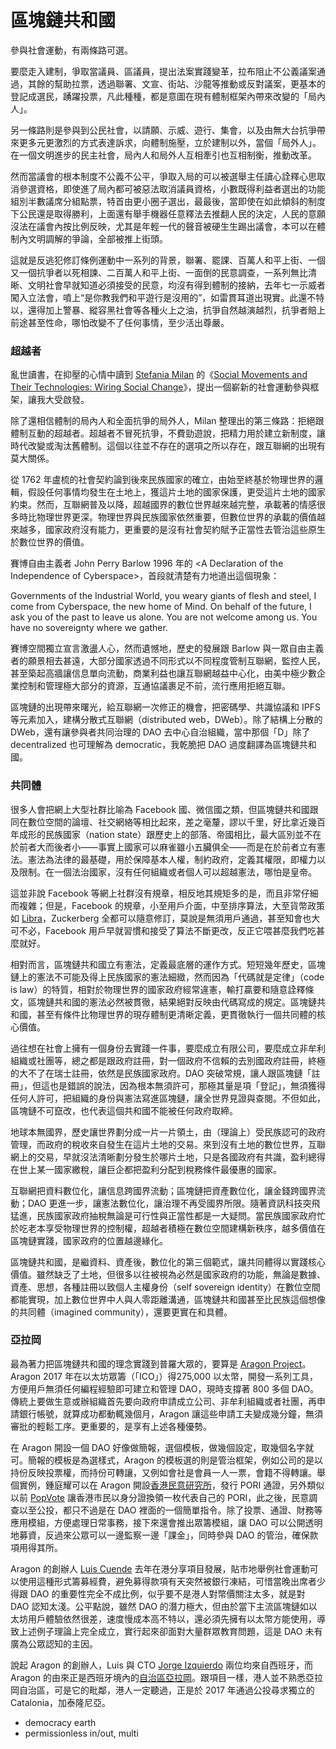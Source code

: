 # 區塊鏈共和國

參與社會運動，有兩條路可選。

要麼走入建制，爭取當議員、區議員，提出法案實踐變革，拉布阻止不公義議案通過，其餘的幫助拉票，透過聯署、文宣、街站、沙龍等推動或反對議案，更基本的登記成選民，踴躍投票，凡此種種，都是意圖在現有體制框架內帶來改變的「局內人」。

另一條路則是參與到公民社會，以請願、示威、遊行、集會，以及由無大台抗爭帶來更多元更激烈的方式表達訴求，向體制施壓，立於建制以外，當個「局外人」。在一個文明進步的民主社會，局內人和局外人互相牽引也互相制衡，推動改革。

然而當議會的根本制度不公義不公平，爭取入局的可以被選舉主任讀心詮釋心思取消參選資格，即使進了局內都可被惡法取消議員資格，小數既得利益者選出的功能組別半數議席分組點票，特首由更小圈子選出，最最後，當即使在如此傾斜的制度下公民還是取得勝利，上面還有舉手機器任意釋法去推翻人民的決定，人民的意願沒法在議會內按比例反映，尤其是年輕一代的聲音被硬生生踢出議會，本可以在體制內文明調解的爭論，全部被推上街頭。

這就是反逃犯修訂條例運動中一系列的背景，聯署、罷課、百萬人和平上街、一個又一個抗爭者以死相諫、二百萬人和平上街、一面倒的民意調查，一系列無比清晰、文明社會早就知道必須接受的民意，均沒有得到體制的接納，去年七一示威者闖入立法會，噴上“是你教我們和平遊行是沒用的”，如雷貫耳道出現實。此還不特以，還得加上警暴、縱容黑社會等各種火上之油，抗爭自然越演越烈，抗爭者賠上前途甚至性命，哪怕改變不了任何事情，至少活出尊嚴。

### 超越者

亂世讀書，在抑壓的心情中讀到 [Stefania Milan](https://stefaniamilan.net/about-me) 的《[Social Movements and Their Technologies: Wiring Social Change](https://www.palgrave.com/gp/book/9780230309180)》，提出一個嶄新的社會運動參與框架，讓我大受啟發。

除了還相信體制的局內人和全面抗爭的局外人，Milan 整理出的第三條路：拒絕跟體制互動的超越者。超越者不冒死抗爭，不費勁遊說，把精力用於建立新制度，讓時代改變或淘汰舊體制。這個以往並不存在的選項之所以存在，跟互聯網的出現有莫大關係。

從 1762 年盧梳的社會契約論到後來民族國家的確立，由始至終基於物理世界的邏輯，假設任何事情均發生在土地上，獲這片土地的國家保護，更受這片土地的國家約束。然而，互聯網普及以降，超越國界的數位世界越來越完整，承載著的情感很多時比物理世界更深。物理世界與民族國家依然重要，但數位世界的承載的價值越來越多，國家政府沒有能力，更重要的是沒有社會契約賦予正當性去管治這些原生於數位世界的價值。

賽博自由主義者 John Perry Barlow 1996 年的 &lt;A Declaration of the Independence of Cyberspace&gt;，首段就清楚有力地道出這個現象：

Governments of the Industrial World, you weary giants of flesh and steel, I come from Cyberspace, the new home of Mind. On behalf of the future, I ask you of the past to leave us alone. You are not welcome among us. You have no sovereignty where we gather.

賽博空間獨立宣言激盪人心，然而遺憾地，歷史的發展跟 Barlow 與一眾自由主義者的願景相去甚遠，大部分國家透過不同形式以不同程度管制互聯網，監控人民，甚至築起高牆讓信息單向流動，商業利益也讓互聯網越益中心化，由美中極少數企業控制和管理極大部分的資源，互通協議裹足不前，流行應用拒絕互聯。

區塊鏈的出現帶來曙光，給互聯網一次修正的機會，把密碼學、共識協議和 IPFS 等元素加入，建構分散式互聯網（distributed web，DWeb）。除了結構上分散的 DWeb，還有讓參與者共同治理的 DAO 去中心自治組織，當中那個「D」除了 decentralized 也可理解為 democratic，我乾脆把 DAO 過度翻譯為區塊鏈共和國。

### 共同體

很多人會把網上大型社群比喻為 Facebook 國、微信國之類，但區塊鏈共和國跟同在數位空間的論壇、社交網絡等相比起來，差之毫釐，謬以千里，好比拿近幾百年成形的民族國家（nation state）跟歷史上的部落、帝國相比，最大區別並不在於前者大而後者小——事實上國家可以麻雀雖小五臟俱全——而是在於前者立有憲法。憲法為法律的最基礎，用於保障基本人權，制約政府，定義其權限，即權力以及限制。在一個法治國家，沒有任何組織或者個人可以超越憲法，哪怕是皇帝。

這並非說 Facebook 等網上社群沒有規章，相反地其規矩多的是，而且非常仔細而複雜；但是，Facebook 的規章，小至用戶介面，中至排序算法，大至貨幣政策如 [Libra](https://libra.org/en-US/)，Zuckerberg 全都可以隨意修訂，莫說是無須用戶通過，甚至知會也大可不必，Facebook 用戶早就習慣和接受了算法不斷更改，反正它喂甚麼我們吃甚麼就好。

相對而言，區塊鏈共和國立有憲法，定義最底層的運作方式。短短幾年歷史，區塊鏈上的憲法不可能及得上民族國家的憲法細緻，然而因為「代碼就是定律」（code is law）的特質，相對於物理世界的國家政府經常違憲，輸打贏要和隨意詮釋條文，區塊鏈共和國的憲法必然被貫徹，結果絕對反映由代碼寫成的規定。區塊鏈共和國，甚至有條件比物理世界的現存體制更清晰定義，更貫徹執行一個共同體的核心價值。

過往想在社會上擁有一個身份去實踐一件事，要麼成立有限公司，要麼成立非牟利組織或社團等，總之都是跟政府註冊，對一個政府不信賴的去別國政府註冊，終極的大不了在瑞士註冊，依然是民族國家政府。DAO 突破常規，讓人跟區塊鏈「註冊」，但這也是錯誤的說法，因為根本無須許可，那極其量是項「登記」，無須獲得任何人許可，把組織的身份與憲法寫進區塊鏈，讓全世界見證與查閱。不但如此，區塊鏈不可竄改，也代表這個共和國不能被任何政府取締。

地球本無國界，歷史讓世界劃分成一片一片領土，由（理論上）受民族認可的政府管理，而政府的稅收來自發生在這片土地的交易。來到沒有土地的數位世界，互聯網上的交易，早就沒法清晰劃分發生於哪片土地，只是各國政府有共識，盈利總得在世上某一國家繳稅，讓巨企都把盈利分配到稅務條件最優惠的國家。

互聯網把資料數位化，讓信息跨國界流動；區塊鏈把資產數位化，讓金錢跨國界流動；DAO 更進一步，讓憲法數位化，讓治理不再受國界所限。隨著資訊科技突飛猛進，民族國家政府抽稅無論是可行性與正當性都是一大疑問。當民族國家政府忙於吃老本享受物理世界的控制權，超越者積極在數位空間建構新秩序，越多價值在區塊鏈實踐，國家政府的位置越邊緣化。

區塊鏈共和國，是繼資料、資產後，數位化的第三個範式，讓共同體得以實踐核心價值。雖然缺乏了土地，但很多以往被視為必然是國家政府的功能，無論是數據、資產、思想，各種註冊以致個人主權身份（self sovereign identity）在數位空間都能實現，加上數位世界中人與人零距離溝通，區塊鏈共和國甚至比民族這個想像的共同體（imagined community），還要更實在和具體。

### 亞拉岡

最為著力把區塊鏈共和國的理念實踐到普羅大眾的，要算是 [Aragon Project](https://aragon.org/)。Aragon 2017 年在以太坊眾籌（「ICO」）得275,000 以太幣，開發一系列工具，方便用戶無須任何編程經驗即可建立和管理 DAO，現時支撐著 800 多個 DAO。傳統上要做生意或辦組織首先要向政府申請成立公司、非牟利組織或者社團，再申請銀行帳號，就算成功都動輒幾個月，Aragon 讓這些申請工夫變成幾分鐘，無須審批的輕鬆工序。更重要的，是享有上述各種優勢。

在 Aragon 開設一個 DAO 好像做簡報，選個模板，做幾個設定，取幾個名字就可。簡報的模板是為選樣式，Aragon 的模板選的則是管治框架，例如公司的是以持份反映投票權，而持份可轉讓，又例如會社是會員一人一票，會籍不得轉讓。舉個實例，鍾庭耀可以在 Aragon 開設[香港民意研究所](https://www.pori.hk/)，發行 PORI 通證，另外類似以前 [PopVote](https://popvote.hk/) 讓香港市民以身分證換領一枚代表自己的 PORI，此之後，民意調查以至公投，都只不過是在 DAO 裡面的一個簡單指令。除了投票、通證、財務等應用模組，方便處理日常事務，接下來還會推出眾籌模組，讓 DAO 可以公開透明地募資，反過來公眾可以一邊監察一邊「課金」，同時參與 DAO 的管治，確保款項用得其所。

Aragon 的創辦人 [Luis Cuende](https://twitter.com/licuende) 去年在港分享項目發展，貼市地舉例社會運動可以使用這種形式籌募經費，避免募得款項有天突然被銀行凍結，可惜當晚出席者少得跟 DAO 的重要性完全不成比例，似乎要不是港人對幣價關注太多，就是對 DAO 認知太淺。公平點說，雖然 DAO 的潛力極大，但由於當下主流區塊鏈如以太坊用戶體驗依然很差，速度慢成本高不特以，還必須先擁有以太幣方能使用，導致上述例子理論上完全成立，實行起來卻面對大量群眾教育問題，這是 DAO 未有廣為公眾認知的主因。

說起 Aragon 的創辦人，Luis 與 CTO [Jorge Izquierdo](https://twitter.com/izqui9) 兩位均來自西班牙，而 Aragon 的由來正是西班牙境內的[自治區亞拉岡](https://en.wikipedia.org/wiki/Aragon)。跟項目一樣，港人並不熟悉亞拉岡自治區，可是它的毗鄰，港人一定聽過，正是於 2017 年通過公投尋求獨立的 Catalonia，加泰隆尼亞。

* democracy earth
* permissionless in/out, multi



